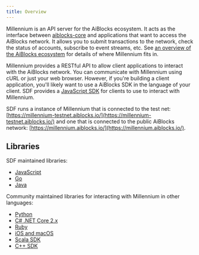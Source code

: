 ```yaml
---
title: Overview
---
```


Millennium is an API server for the AiBlocks ecosystem.  It acts as the interface between [aiblocks-core](https://github.com/aiblocks/aiblocks-core) and applications that want to access the AiBlocks network. It allows you to submit transactions to the network, check the status of accounts, subscribe to event streams, etc. See [an overview of the AiBlocks ecosystem](https://www.aiblocks.io/developers/guides/) for details of where Millennium fits in.

Millennium provides a RESTful API to allow client applications to interact with the AiBlocks network. You can communicate with Millennium using cURL or just your web browser. However, if you're building a client application, you'll likely want to use a AiBlocks SDK in the language of your client.
SDF provides a [JavaScript SDK](https://www.aiblocks.io/developers/js-aiblocks-sdk/reference/index.html) for clients to use to interact with Millennium.

SDF runs a instance of Millennium that is connected to the test net: [https://millennium-testnet.aiblocks.io/](https://millennium-testnet.aiblocks.io/) and one that is connected to the public AiBlocks network:
[https://millennium.aiblocks.io/](https://millennium.aiblocks.io/).

## Libraries

SDF maintained libraries:<br />
- [JavaScript](https://github.com/aiblocks/js-aiblocks-sdk)
- [Go](https://github.com/aiblocks/go/tree/master/clients/millenniumclient)
- [Java](https://github.com/aiblocks/java-aiblocks-sdk)

Community maintained libraries for interacting with Millennium in other languages:<br>
- [Python](https://github.com/AiBlocksCN/py-aiblocks-base)
- [C# .NET Core 2.x](https://github.com/elucidsoft/dotnetcore-aiblocks-sdk)
- [Ruby](https://github.com/astroband/ruby-aiblocks-sdk)
- [iOS and macOS](https://github.com/Soneso/aiblocks-ios-mac-sdk)
- [Scala SDK](https://github.com/synesso/scala-aiblocks-sdk)
- [C++ SDK](https://github.com/bnogalm/AiBlocksQtSDK)

